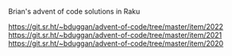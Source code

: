 Brian's advent of code solutions in Raku

https://git.sr.ht/~bduggan/advent-of-code/tree/master/item/2022
https://git.sr.ht/~bduggan/advent-of-code/tree/master/item/2021
https://git.sr.ht/~bduggan/advent-of-code/tree/master/item/2020
